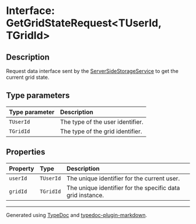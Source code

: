 # Interface: GetGridStateRequest\<TUserId, TGridId\>

## Description

Request data interface sent by the [ServerSideStorageService](../classes/ServerSideStorageService.md) to get the current grid state.

## Type parameters

| Type parameter | Description |
| :------ | :------ |
| `TUserId` | The type of the user identifier. |
| `TGridId` | The type of the grid identifier. |

## Properties

| Property | Type | Description |
| :------ | :------ | :------ |
| `userId` | `TUserId` | The unique identifier for the current user. |
| `gridId` | `TGridId` | The unique identifier for the specific data grid instance. |

***

Generated using [TypeDoc](https://typedoc.org) and [typedoc-plugin-markdown](https://typedoc-plugin-markdown.org).
